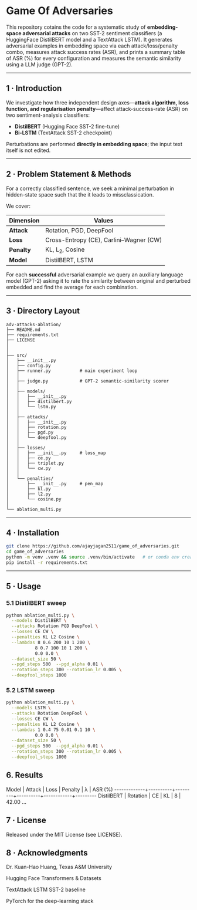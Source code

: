 # Game Of Adversaries

This repository cotains the code for a systematic study of **embedding-space adversarial attacks** on two SST-2 sentiment classifiers (a HuggingFace DistilBERT model and a TextAttack LSTM). It generates adversarial examples in embedding space via each attack/loss/penalty combo, measures attack success rates (ASR), and prints a summary table of ASR (%) for every configuration and measures the semantic similarity using a LLM judge (GPT-2).

---

## 1 · Introduction
We investigate how three independent design axes—**attack algorithm, loss function, and regularisation penalty**—affect attack-success-rate (ASR) on two sentiment-analysis classifiers:

* **DistilBERT** (Hugging Face SST-2 fine-tune)  
* **Bi-LSTM** (TextAttack SST-2 checkpoint)

Perturbations are performed **directly in embedding space**; the input text itself is not edited.

---

## 2 · Problem Statement & Methods
For a correctly classified sentence, we seek a minimal perturbation in hidden-state space such that the it leads to missclassication.


We cover:

| **Dimension** | **Values** |
|---------------|------------|
| **Attack**    | Rotation, PGD, DeepFool |
| **Loss**      | Cross-Entropy (CE), Carlini–Wagner (CW) |
| **Penalty**   | KL, L<sub>2</sub>, Cosine |
| **Model**     | DistilBERT, LSTM |

For each **successful** adversarial example we query an auxiliary language model (GPT-2) asking it to rate the similarity between original and perturbed embedded and find the average for each combination.


---

## 3 · Directory Layout


```text
adv-attacks-ablation/
├── README.md
├── requirements.txt
├── LICENSE
│
│
├── src/                    
│   ├── __init__.py
│   ├── config.py           
│   ├── runner.py           # main experiment loop
│   │
│   ├── judge.py            # GPT-2 semantic-similarity scorer
│   │
│   ├── models/
│   │   ├── __init__.py
│   │   ├── distilbert.py
│   │   └── lstm.py
│   │
│   ├── attacks/
│   │   ├── __init__.py
│   │   ├── rotation.py
│   │   ├── pgd.py
│   │   └── deepfool.py
│   │
│   ├── losses/
│   │   ├── __init__.py     # loss_map
│   │   ├── ce.py
│   │   ├── triplet.py
│   │   └── cw.py
│   │
│   └── penalties/
│       ├── __init__.py     # pen_map
│       ├── kl.py
│       ├── l2.py
│       └── cosine.py
│
└── ablation_multi.py      
```

---

## 4 · Installation
```bash
git clone https://github.com/ajayjagan2511/game_of_adversaries.git
cd game_of_adversaries
python -m venv .venv && source .venv/bin/activate   # or conda env create
pip install -r requirements.txt
```

---

## 5 · Usage
### 5.1 DistilBERT sweep
```bash
python ablation_multi.py \
  --models DistilBERT \
  --attacks Rotation PGD DeepFool \
  --losses CE CW \
  --penalties KL L2 Cosine \
  --lambdas 8 0.6 200 10 1 200 \
           8 0.7 100 10 1 200 \
           0.0 0.0 \
  --dataset_size 50 \
  --pgd_steps 500  --pgd_alpha 0.01 \
  --rotation_steps 300 --rotation_lr 0.005 \
  --deepfool_steps 1000
```

### 5.2 LSTM sweep
```bash
python ablation_multi.py \
  --models LSTM \
  --attacks Rotation DeepFool \
  --losses CE CW \
  --penalties KL L2 Cosine \
  --lambdas 1 0.4 75 0.01 0.1 10 \
           0.0 0.0 \
  --dataset_size 50 \
  --pgd_steps 500  --pgd_alpha 0.01 \
  --rotation_steps 300 --rotation_lr 0.005 \
  --deepfool_steps 1000
```

## 6. Results
Model        | Attack   | Loss    | Penalty  | λ          | ASR  (%)
-------------+----------+---------+----------+------------+---------
DistilBERT   | Rotation | CE      | KL       | 8          | 42.00
...

## 7 · License
Released under the MIT License (see LICENSE).

## 8 · Acknowledgments

Dr. Kuan-Hao Huang, Texas A&M University

Hugging Face Transformers & Datasets

TextAttack LSTM SST-2 baseline

PyTorch for the deep-learning stack








